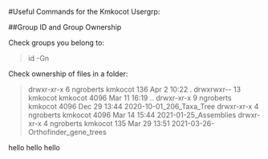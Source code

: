 #Useful Commands for the Kmkocot Usergrp:

##Group ID and Group Ownership

Check groups you belong to:
>id -Gn

Check ownership of files in a folder:
>drwxr-xr-x  6 ngroberts kmkocot  136 Apr  2 10:22 .
>drwxrwxr-- 13 kmkocot   kmkocot 4096 Mar 11 16:19 ..
>drwxr-xr-x  9 ngroberts kmkocot 4096 Dec 29 13:44 2020-10-01_206_Taxa_Tree
>drwxr-xr-x  4 ngroberts kmkocot 4096 Mar 14 15:44 2021-01-25_Assemblies
>drwxr-xr-x  4 ngroberts kmkocot  135 Mar 29 13:51 2021-03-26-Orthofinder_gene_trees

hello hello hello
